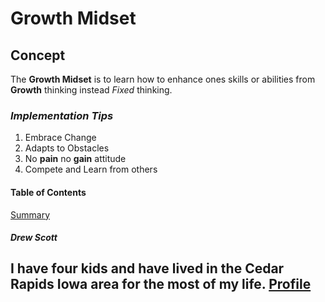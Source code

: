 # Growth Midset
## Concept
The **Growth Midset** is to learn how to enhance ones skills or abilities from **Growth** thinking instead *Fixed* thinking.
### ***Implementation Tips***
  1. Embrace Change
  2. Adapts to Obstacles
  3. No **pain** no **gain** attitude
  4. Compete and Learn from others

#### Table of Contents
[Summary](https://github.com/ascott3312/learning-journal/edit/master/README1.md)
##### Drew Scott
I have four kids and have lived in the Cedar Rapids Iowa area for the most of my life.
[Profile](https://github.com/ascott3312)
   - 

